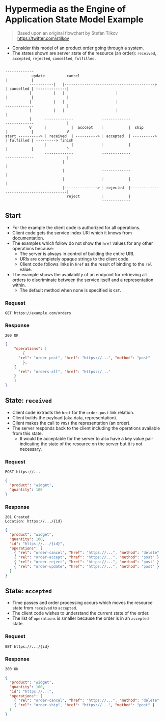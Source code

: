 # Hypermedia as the Engine of Application State Model Example

> Based upon an original flowchart by Stefan Tilkov https://twitter.com/stilkov

* Consider this model of an product order going through a system.
* The states shown are server state of the resource (an order): `received`, `accepted`, `rejected`, `cancelled`, `fulfilled`.

```
                                                                      -------------
            update          cancel                                    |           |
           -----------|   |-----------------------------------------> | cancelled | --------------|
           |          |   |                       |                   |           |               |
           |          |   |                       |                   -------------               |
           |          |   |                       |                                               |
           |      -------------             -------------             -------------               |
           V      |           |  acccept    |           |  ship       |           |               V
start ----------> | received  | ----------> | accepted  | ----------> | fulfilled | ---------> finish
                  |           |             |           |             |           |               ^
                  -------------             -------------             -------------               |
                          |                                                                       |
                          |                 -------------                                         |
                          |                 |           |                                         |
                          |---------------> | rejected  |-----------------------------------------|
                            reject          |           |
                                            -------------
```

## Start

* For the example the client code is authorized for all operations.
* Client code gets the service index URI which it knows from documentation.
* The examples which follow do not show the `href` values for any other operations because:
  * The server is always in control of building the entire URI.
  * URIs are completely opaque strings to the client code.
  * Client code follows links in `href` as the result of binding to the `rel` value.
* The example shows the availability of an endpoint for retrieving all orders to discriminate between the service itself and a representation within.
  * The default method when none is specified is `GET`.

### Request

`GET https://example.com/orders`

### Response

```
200 OK
```

```json
{
	"operations": [
		{
      "rel": "order-post", "href": "https://...", "method": "post"
		},
    {
      "rel": "orders-all", "href": "https://..."
    }
	]
}
```

## State: `received`

* Client code extracts the `href` for the `order-post` link relation.
* Client builds the payload (aka data, representation).
* Client makes the call to `POST` the representation (an order).
* The server responds back to the client including the operations available from this state.
  * It would be acceptable for the server to also have a key value pair indicating the state of the resource on the server but it is not necessary.

### Request

`POST https://...`

```json
{
  "product": "widget",
  "quantity": 100
}
```

### Response

```
201 Created
Location: https://.../{id}
```

```json
{
  "product": "widget",
  "quantity": 100,
  "id": "https://.../{id}",
  "operations": [
    { "rel": "order-cancel", "href": "https://...", "method": "delete" },
    { "rel": "order-accept", "href": "https://...", "method": "post" },
    { "rel": "order-reject", "href": "https://...", "method": "post" },
    { "rel": "order-update", "href": "https://...", "method": "post" }
  ]
}
```

## State: `accepted`

* Time passes and order processing occurs which moves the resource state from `received` to `accepted`.
* The client code wishes to understand the current state of the order.
* The list of `operations` is smaller because the order is in an `accepted` state.

### Request

`GET https://.../{id}`

### Response

```
200 OK
```

```json
{
  "product": "widget",
  "quantity": 100,
  "id": "https://...",
  "operations": [
    { "rel": "order-cancel", "href": "https://...", "method": "delete" },
    { "rel": "order-ship", "href": "https://...", "method": "post" }
  ]
}
```
